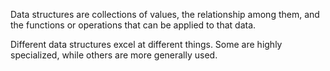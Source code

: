 Data structures are collections of values, the relationship among them, and the functions or operations that can be applied to that data.

Different data structures excel at different things. Some are highly specialized, while others are more generally used. 